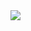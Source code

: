 <a href="https://portal.azure.com/#create/Microsoft.Template/uri/https%3A%2F%2Fraw.githubusercontent.com%2Fdewanymca%2Facr_purge%2Fmain%2Fazuredeploy2.json" target="_blank">
  <img src="https://aka.ms/deploytoazurebutton"/>
</a>
